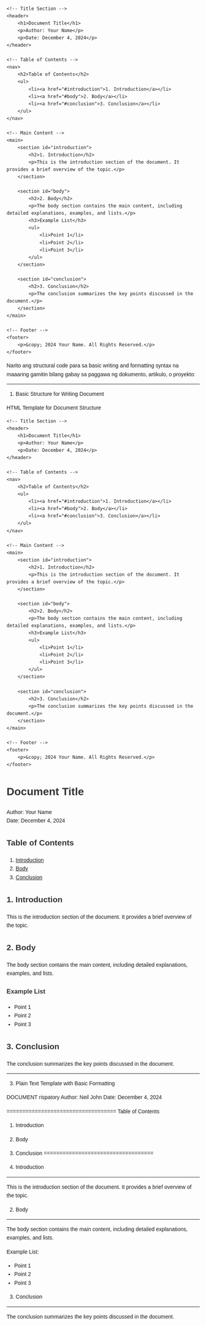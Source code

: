 <!DOCTYPE html>
<html lang="en">
<head>
    <meta charset="UTF-8">
    <meta http-equiv="X-UA-Compatible" content="IE=edge">
    <meta name="viewport" content="width=device-width, initial-scale=1.0">
    <title>Document Title</title>
    <style>
        body {
            font-family: Arial, sans-serif;
            line-height: 1.6;
            margin: 20px;
        }
        h1, h2, h3 {
            color: #333;
        }
        p {
            margin-bottom: 10px;
        }
        ul {
            list-style-type: disc;
            padding-left: 20px;
        }
    </style>
</head>
<body>

    <!-- Title Section -->
    <header>
        <h1>Document Title</h1>
        <p>Author: Your Name</p>
        <p>Date: December 4, 2024</p>
    </header>

    <!-- Table of Contents -->
    <nav>
        <h2>Table of Contents</h2>
        <ul>
            <li><a href="#introduction">1. Introduction</a></li>
            <li><a href="#body">2. Body</a></li>
            <li><a href="#conclusion">3. Conclusion</a></li>
        </ul>
    </nav>

    <!-- Main Content -->
    <main>
        <section id="introduction">
            <h2>1. Introduction</h2>
            <p>This is the introduction section of the document. It provides a brief overview of the topic.</p>
        </section>

        <section id="body">
            <h2>2. Body</h2>
            <p>The body section contains the main content, including detailed explanations, examples, and lists.</p>
            <h3>Example List</h3>
            <ul>
                <li>Point 1</li>
                <li>Point 2</li>
                <li>Point 3</li>
            </ul>
        </section>

        <section id="conclusion">
            <h2>3. Conclusion</h2>
            <p>The conclusion summarizes the key points discussed in the document.</p>
        </section>
    </main>

    <!-- Footer -->
    <footer>
        <p>&copy; 2024 Your Name. All Rights Reserved.</p>
    </footer>

</body>
</html>
Narito ang structural code para sa basic writing and formatting syntax na maaaring gamitin bilang gabay sa paggawa ng dokumento, artikulo, o proyekto:


---

1. Basic Structure for Writing Document

HTML Template for Document Structure

<!DOCTYPE html>
<html lang="en">
<head>
    <meta charset="UTF-8">
    <meta http-equiv="X-UA-Compatible" content="IE=edge">
    <meta name="viewport" content="width=device-width, initial-scale=1.0">
    <title>Document Title</title>
    <style>
        body {
            font-family: Arial, sans-serif;
            line-height: 1.6;
            margin: 20px;
        }
        h1, h2, h3 {
            color: #333;
        }
        p {
            margin-bottom: 10px;
        }
        ul {
            list-style-type: disc;
            padding-left: 20px;
        }
    </style>
</head>
<body>

    <!-- Title Section -->
    <header>
        <h1>Document Title</h1>
        <p>Author: Your Name</p>
        <p>Date: December 4, 2024</p>
    </header>

    <!-- Table of Contents -->
    <nav>
        <h2>Table of Contents</h2>
        <ul>
            <li><a href="#introduction">1. Introduction</a></li>
            <li><a href="#body">2. Body</a></li>
            <li><a href="#conclusion">3. Conclusion</a></li>
        </ul>
    </nav>

    <!-- Main Content -->
    <main>
        <section id="introduction">
            <h2>1. Introduction</h2>
            <p>This is the introduction section of the document. It provides a brief overview of the topic.</p>
        </section>

        <section id="body">
            <h2>2. Body</h2>
            <p>The body section contains the main content, including detailed explanations, examples, and lists.</p>
            <h3>Example List</h3>
            <ul>
                <li>Point 1</li>
                <li>Point 2</li>
                <li>Point 3</li>
            </ul>
        </section>

        <section id="conclusion">
            <h2>3. Conclusion</h2>
            <p>The conclusion summarizes the key points discussed in the document.</p>
        </section>
    </main>

    <!-- Footer -->
    <footer>
        <p>&copy; 2024 Your Name. All Rights Reserved.</p>
    </footer>

</body>
</html>

# Document Title
Author: Your Name  
Date: December 4, 2024

## Table of Contents
1. [Introduction](#introduction)
2. [Body](#body)
3. [Conclusion](#conclusion)

## 1. Introduction
This is the introduction section of the document. It provides a brief overview of the topic.

## 2. Body
The body section contains the main content, including detailed explanations, examples, and lists.

### Example List
- Point 1
- Point 2
- Point 3

## 3. Conclusion
The conclusion summarizes the key points discussed in the document.


---

3. Plain Text Template with Basic Formatting

DOCUMENT rispatory 
Author: Neil John
Date: December 4, 2024

===================================
Table of Contents
1. Introduction
2. Body
3. Conclusion
===================================

1. Introduction
----------------
This is the introduction section of the document. It provides a brief overview of the topic.

2. Body
-------
The body section contains the main content, including detailed explanations, examples, and lists.

Example List:
- Point 1
- Point 2
- Point 3

3. Conclusion
-------------
The conclusion summarizes the key points discussed in the document.
